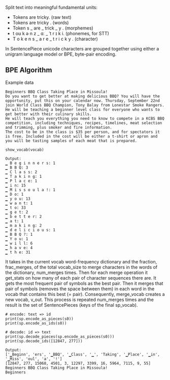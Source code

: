 Split text into meaningful fundamental units:
- Tokens are tricky. (raw text)
- Tokens are tricky . (words)
- Token s _ are _ trick _ y . (morphemes)
- t oʊ k ə n z _ ɑː _ ˈt r ɪ k i. (phonemes, for STT)
- T o k e n s _ a r e _ t r i c k y . (character)

In SentencePiece unicode characters are grouped together using either a unigram language model or BPE, byte-pair encoding.

## BPE Algorithm

Example data
```
Beginners BBQ Class Taking Place in Missoula!
Do you want to get better at making delicious BBQ? You will have the opportunity, put this on your calendar now. Thursday, September 22nd join World Class BBQ Champion, Tony Balay from Lonestar Smoke Rangers. He will be teaching a beginner level class for everyone who wants to get better with their culinary skills.
He will teach you everything you need to know to compete in a KCBS BBQ competition, including techniques, recipes, timelines, meat selection and trimming, plus smoker and fire information.
The cost to be in the class is $35 per person, and for spectators it is free. Included in the cost will be either a t-shirt or apron and you will be tasting samples of each meat that is prepared.
```

```
show_vocab(vocab)

Output:
▁ B e g i n n e r s: 1
▁ B B Q: 3
▁ C l a s s: 2
▁ T a k i n g: 1
▁ P l a c e: 1
▁ i n: 15
▁ M i s s o u l a !: 1
▁ D o: 1
▁ y o u: 13
▁ w a n t: 1
▁ t o: 33
▁ g e t: 2
▁ b e t t e r: 2
▁ a t: 1
▁ m a k i n g: 2
▁ d e l i c i o u s: 1
▁ B B Q ?: 1
▁ Y o u: 1
▁ w i l l: 6
▁ h a v e: 4
▁ t h e: 31

```
It takes in the current vocab word-frequency dictionary and the fraction, frac_merges, of the total vocab_size to merge characters in the words of the dictionary, num_merges times. Then for each merge operation it get_stats on how many of each pair of character sequences there are. It gets the most frequent pair of symbols as the best pair. Then it merges that pair of symbols (removes the space between them) in each word in the vocab that contains this best (= pair). Consequently, merge_vocab creates a new vocab, v_out. This process is repeated num_merges times and the result is the set of SentencePieces (keys of the final sp_vocab).

```
# encode: text => id
print(sp.encode_as_pieces(s0))
print(sp.encode_as_ids(s0))

# decode: id => text
print(sp.decode_pieces(sp.encode_as_pieces(s0)))
print(sp.decode_ids([12847, 277]))

Output:
['▁Beginn', 'ers', '▁BBQ', '▁Class', '▁', 'Taking', '▁Place', '▁in', '▁Miss', 'oul', 'a', '!']
[12847, 277, 15068, 4501, 3, 12297, 3399, 16, 5964, 7115, 9, 55]
Beginners BBQ Class Taking Place in Missoula!
Beginners

```